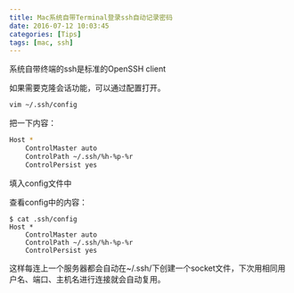 ```yaml
---
title: Mac系统自带Terminal登录ssh自动记录密码
date: 2016-07-12 10:03:45
categories: [Tips]
tags: [mac, ssh]
---
```

系统自带终端的ssh是标准的OpenSSH client

如果需要克隆会话功能，可以通过配置打开。
``` bash
vim ~/.ssh/config
```

  <!--more-->

把一下内容：
``` bash
Host *
    ControlMaster auto
    ControlPath ~/.ssh/%h-%p-%r
    ControlPersist yes
```
填入config文件中

查看config中的内容：
```
$ cat .ssh/config
Host *
    ControlMaster auto
    ControlPath ~/.ssh/%h-%p-%r
    ControlPersist yes
```
这样每连上一个服务器都会自动在~/.ssh/下创建一个socket文件，下次用相同用户名、端口、主机名进行连接就会自动复用。
